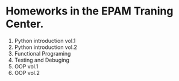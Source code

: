 <h1>Homeworks in the EPAM Traning Center.</h1>

1. Python introduction vol.1
2. Python introduction vol.2
3. Functional Programing
4. Testing and Debuging
5. OOP vol.1
6. OOP vol.2
